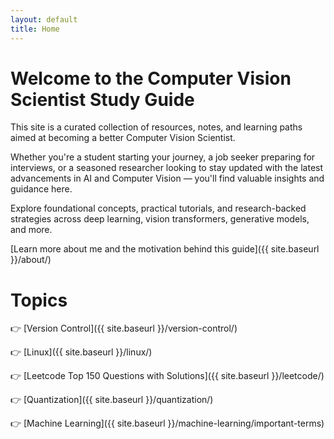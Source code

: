 ```yaml
---
layout: default
title: Home
---
```


# Welcome to the Computer Vision Scientist Study Guide

This site is a curated collection of resources, notes, and learning paths aimed at becoming a better Computer Vision Scientist.

Whether you're a student starting your journey, a job seeker preparing for interviews, or a seasoned researcher looking to stay updated with the latest advancements in AI and Computer Vision — you'll find valuable insights and guidance here.

Explore foundational concepts, practical tutorials, and research-backed strategies across deep learning, vision transformers, generative models, and more.

[Learn more about me and the motivation behind this guide]({{ site.baseurl }}/about/)

# Topics

👉 [Version Control]({{ site.baseurl }}/version-control/)

👉 [Linux]({{ site.baseurl }}/linux/)

👉 [Leetcode Top 150 Questions with Solutions]({{ site.baseurl }}/leetcode/)

👉 [Quantization]({{ site.baseurl }}/quantization/)

👉 [Machine Learning]({{ site.baseurl }}/machine-learning/important-terms)
